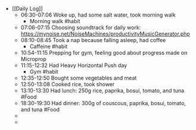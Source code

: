 - [[Daily Log]]
	- 06:30-07:06 Woke up, had some salt water, took morning walk
		- Morning walk #habit
	- 07:06-07:15 Choosing soundtrack for daily work: https://mynoise.net/NoiseMachines/productivityMusicGenerator.php
	- 08:10-08:45 Took a nap because falling asleep, had coffee
		- Caffeine #habit
	- 10:54-11:15 Prepping for gym, feeling good about progress made on Microprop
	- 11:15-12:32 Had Heavy Horizontal Push day
		- Gym #habit
	- 12:35-12:50 Bought some vegetables and meat
	- 12:50-13:08 Cooked rice, took shower
	- 13:10-13:30 Had lunch: 250g rice, paprika, bosui, tomato, and tuna #Food
	- 18:30-19:30 Had dinner: 300g of couscous, paprika, bosui, tomato, and tuna #Food
	-
	-